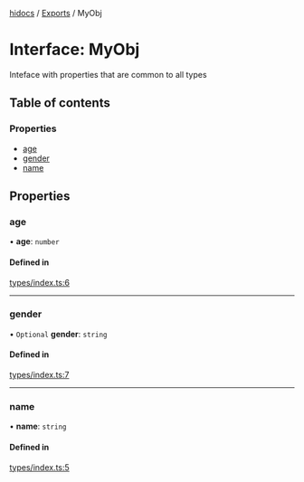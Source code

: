 [hidocs](../README.md) / [Exports](../modules.md) / MyObj

# Interface: MyObj

Inteface with properties that are common to all types

## Table of contents

### Properties

- [age](MyObj.md#age)
- [gender](MyObj.md#gender)
- [name](MyObj.md#name)

## Properties

### age

• **age**: `number`

#### Defined in

[types/index.ts:6](https://github.com/tgmarinho/poc-ts-doc/blob/739975f/src/types/index.ts#L6)

___

### gender

• `Optional` **gender**: `string`

#### Defined in

[types/index.ts:7](https://github.com/tgmarinho/poc-ts-doc/blob/739975f/src/types/index.ts#L7)

___

### name

• **name**: `string`

#### Defined in

[types/index.ts:5](https://github.com/tgmarinho/poc-ts-doc/blob/739975f/src/types/index.ts#L5)

